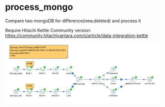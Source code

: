 # process_mongo
Compare two mongoDB for difference(new,deleted) and process it

Require Hitachi Kettle Community version: https://community.hitachivantara.com/s/article/data-integration-kettle

![Kettle process diagram](https://github.com/starlog/process_mongo/blob/main/kettle/kettle_diagram.png)
